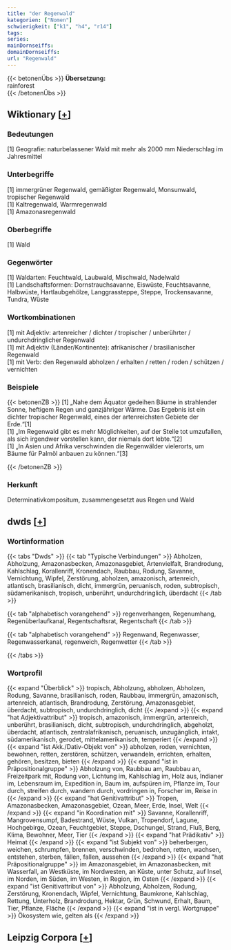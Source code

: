 ```yaml
---
title: "der Regenwald"
kategorien: ["Nomen"]
schwierigkeit: ["k1", "h4", "r14"]
tags:
series:
mainDornseiffs:
domainDornseiffs:
url: "Regenwald"
---
```


{{< betonenÜbs >}}
**Übersetzung:**  
rainforest  
{{< /betonenÜbs >}}

## Wiktionary [[+](https://de.wiktionary.org/wiki/Regenwald)]

### Bedeutungen
[1] Geografie: naturbelassener Wald mit mehr als 2000 mm Niederschlag im Jahresmittel  

### Unterbegriffe
[1] immergrüner Regenwald, gemäßigter Regenwald, Monsunwald, tropischer Regenwald  
[1] Kaltregenwald, Warmregenwald  
[1] Amazonasregenwald  

### Oberbegriffe
[1] Wald  

### Gegenwörter
[1] Waldarten: Feuchtwald, Laubwald, Mischwald, Nadelwald  
[1] Landschaftsformen: Dornstrauchsavanne, Eiswüste, Feuchtsavanne, Halbwüste, Hartlaubgehölze, Langgrassteppe, Steppe, Trockensavanne, Tundra, Wüste  

### Wortkombinationen
[1] mit Adjektiv: artenreicher / dichter / tropischer / unberührter / undurchdringlicher Regenwald  
[1] mit Adjektiv (Länder/Kontinente): afrikanischer / brasilianischer Regenwald  
[1] mit Verb: den Regenwald abholzen / erhalten / retten / roden / schützen / vernichten  

### Beispiele
{{< betonenZB >}}
[1] „Nahe dem Äquator gedeihen Bäume in strahlender Sonne, heftigem Regen und ganzjähriger Wärme. Das Ergebnis ist ein dichter tropischer Regenwald, eines der artenreichsten Gebiete der Erde.“[1]  
[1] „Im Regenwald gibt es mehr Möglichkeiten, auf der Stelle tot umzufallen, als sich irgendwer vorstellen kann, der niemals dort lebte.“[2]  
[1] „In Asien und Afrika verschwinden die Regenwälder vielerorts, um Bäume für Palmöl anbauen zu können.“[3]  

{{< /betonenZB >}}
### Herkunft
Determinativkompositum, zusammengesetzt aus Regen und Wald  



## dwds [[+](https://www.dwds.de/wb/Regenwald)]

### Wortinformation
{{< tabs "Dwds" >}}
{{< tab "Typische Verbindungen" >}}
Abholzen, Abholzung, Amazonasbecken, Amazonasgebiet, Artenvielfalt, Brandrodung, Kahlschlag, Korallenriff, Kronendach, Raubbau, Rodung, Savanne, Vernichtung, Wipfel, Zerstörung, abholzen, amazonisch, artenreich, atlantisch, brasilianisch, dicht, immergrün, peruanisch, roden, subtropisch, südamerikanisch, tropisch, unberührt, undurchdringlich, überdacht
{{< /tab >}}

{{< tab "alphabetisch vorangehend" >}}
regenverhangen, Regenumhang, Regenüberlaufkanal, Regentschaftsrat, Regentschaft
{{< /tab >}}

{{< tab "alphabetisch vorangehend" >}}
Regenwand, Regenwasser, Regenwasserkanal, regenweich, Regenwetter
{{< /tab >}}

{{< /tabs >}}

### Wortprofil
{{< expand "Überblick" >}} tropisch, Abholzung, abholzen, Abholzen, Rodung, Savanne, brasilianisch, roden, Raubbau, immergrün, amazonisch, artenreich, atlantisch, Brandrodung, Zerstörung, Amazonasgebiet, überdacht, subtropisch, undurchdringlich, dicht {{< /expand >}}
{{< expand "hat Adjektivattribut" >}} tropisch, amazonisch, immergrün, artenreich, unberührt, brasilianisch, dicht, subtropisch, undurchdringlich, abgeholzt, überdacht, atlantisch, zentralafrikanisch, peruanisch, unzugänglich, intakt, südamerikanisch, gerodet, mittelamerikanisch, temperiert {{< /expand >}}
{{< expand "ist Akk./Dativ-Objekt von" >}} abholzen, roden, vernichten, bewohnen, retten, zerstören, schützen, verwandeln, errichten, erhalten, gehören, besitzen, bieten {{< /expand >}}
{{< expand "ist in Präpositionalgruppe" >}} Abholzung von, Raubbau am, Raubbau an, Freizeitpark mit, Rodung von, Lichtung im, Kahlschlag im, Holz aus, Indianer im, Lebensraum im, Expedition in, Baum im, aufspüren im, Pflanze im, Tour durch, streifen durch, wandern durch, vordringen in, Forscher im, Reise in {{< /expand >}}
{{< expand "hat Genitivattribut" >}} Tropen, Amazonasbecken, Amazonasgebiet, Ozean, Meer, Erde, Insel, Welt {{< /expand >}}
{{< expand "in Koordination mit" >}} Savanne, Korallenriff, Mangrovensumpf, Badestrand, Wüste, Vulkan, Tropendorf, Lagune, Hochgebirge, Ozean, Feuchtgebiet, Steppe, Dschungel, Strand, Fluß, Berg, Klima, Bewohner, Meer, Tier {{< /expand >}}
{{< expand "hat Prädikativ" >}} Heimat {{< /expand >}}
{{< expand "ist Subjekt von" >}} beherbergen, weichen, schrumpfen, brennen, verschwinden, bedrohen, retten, wachsen, entstehen, sterben, fällen, fallen, aussehen {{< /expand >}}
{{< expand "hat Präpositionalgruppe" >}} im Amazonasgebiet, im Amazonasbecken, mit Wasserfall, an Westküste, im Nordwesten, an Küste, unter Schutz, auf Insel, im Norden, im Süden, im Westen, in Region, im Osten {{< /expand >}}
{{< expand "ist Genitivattribut von" >}} Abholzung, Abholzen, Rodung, Zerstörung, Kronendach, Wipfel, Vernichtung, Baumkrone, Kahlschlag, Rettung, Unterholz, Brandrodung, Hektar, Grün, Schwund, Erhalt, Baum, Tier, Pflanze, Fläche {{< /expand >}}
{{< expand "ist in vergl. Wortgruppe" >}} Ökosystem wie, gelten als {{< /expand >}}

## Leipzig Corpora [[+](https://corpora.uni-leipzig.de/en/res?word=Regenwald&corpusId=deu_newscrawl-public_2018)]

